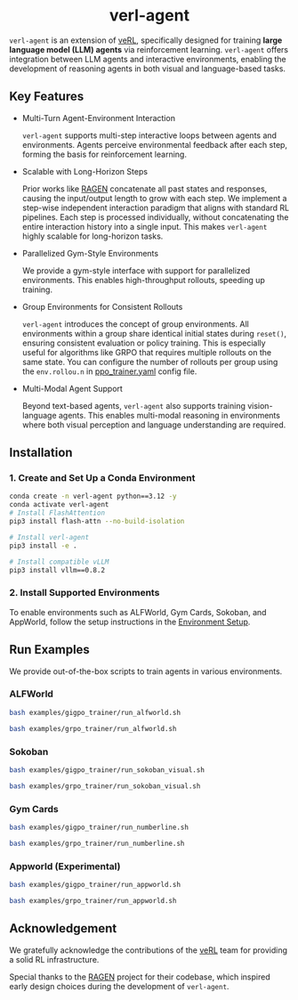<h1 style="text-align: center;">verl-agent</h1>

`verl-agent` is an extension of [veRL](https://github.com/volcengine/verl), specifically designed for training **large language model (LLM) agents** via reinforcement learning. `verl-agent` offers integration between LLM agents and interactive environments, enabling the development of reasoning agents in both visual and language-based tasks.

## Key Features
- Multi-Turn Agent-Environment Interaction

  `verl-agent` supports multi-step interactive loops between agents and environments. Agents perceive environmental feedback after each step, forming the basis for reinforcement learning.

- Scalable with Long-Horizon Steps

  Prior works like [RAGEN](https://github.com/RAGEN-AI/RAGEN) concatenate all past states and responses, causing the input/output length to grow with each step.
  We implement a step-wise independent interaction paradigm that aligns with standard RL pipelines. Each step is processed individually, without concatenating the entire interaction history into a single input. This makes `verl-agent` highly scalable for long-horizon tasks.
  
- Parallelized Gym-Style Environments

  We provide a gym-style interface with support for parallelized environments. This enables high-throughput rollouts, speeding up training. 

- Group Environments for Consistent Rollouts

  `verl-agent` introduces the concept of group environments. All environments within a group share identical initial states during `reset()`, ensuring consistent evaluation or policy training. This is especially useful for algorithms like GRPO that requires multiple rollouts on the same state. You can configure the number of rollouts per group using the `env.rollou.n` in [ppo_trainer.yaml](/verl/trainer/config/ppo_trainer.yaml) config file.

- Multi-Modal Agent Support

  Beyond text-based agents, `verl-agent` also supports training vision-language agents. This enables multi-modal reasoning in environments where both visual perception and language understanding are required.

## Installation
### 1. Create and Set Up a Conda Environment
```bash
conda create -n verl-agent python==3.12 -y
conda activate verl-agent
# Install FlashAttention
pip3 install flash-attn --no-build-isolation

# Install verl-agent
pip3 install -e .

# Install compatible vLLM
pip3 install vllm==0.8.2
```

### 2. Install Supported Environments

To enable environments such as ALFWorld, Gym Cards, Sokoban, and AppWorld, follow the setup instructions in the [Environment Setup](agent_system/environments/README.md).


## Run Examples
We provide out-of-the-box scripts to train agents in various environments.
### ALFWorld

```bash
bash examples/gigpo_trainer/run_alfworld.sh
```
```bash
bash examples/grpo_trainer/run_alfworld.sh
```

### Sokoban

```bash
bash examples/gigpo_trainer/run_sokoban_visual.sh
```

```bash
bash examples/grpo_trainer/run_sokoban_visual.sh
```

### Gym Cards

```bash
bash examples/gigpo_trainer/run_numberline.sh
```

```bash
bash examples/grpo_trainer/run_numberline.sh
```

### Appworld (Experimental)
```bash
bash examples/gigpo_trainer/run_appworld.sh
``` 

```bash
bash examples/grpo_trainer/run_appworld.sh
``` 

## Acknowledgement

We gratefully acknowledge the contributions of the [veRL](https://github.com/volcengine/verl) team for providing a solid RL infrastructure.

Special thanks to the [RAGEN](https://github.com/RAGEN-AI/RAGEN) project for their codebase, which inspired early design choices during the development of `verl-agent`.

